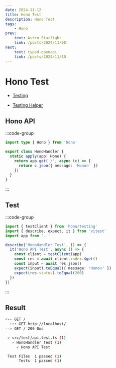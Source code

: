 ```yaml
---
date: 2024-11-12
title: Hono Test
description: Hono Test
tags: 
    - Hono
prev:
    text: Astro Starlight
    link: /posts/2024/11/08
next:
    text: typed-openapi
    link: /posts/2024/11/10
---
```


# Hono Test

* [Testing](https://hono.dev/docs/guides/testing)

* [Testing Helper](https://hono.dev/docs/helpers/testing)

## Hono API
:::code-group
```ts [src/handler/hono_handler.ts]
import type { Hono } from 'hono'

export class HonoHandler {
  static apply(app: Hono) {
    return app.get('/', async (c) => {
      return c.json({ message: 'Hono🔥' })
    })
  }
}
```
:::

## Test
:::code-group
```ts [hono/src/test/api.test.ts]
import { testClient } from 'hono/testing'
import { describe, expect, it } from 'vitest'
import app from '..'

describe('HonoHandler Test', () => {
  it('Hono API Test', async () => {
    const client = testClient(app)
    const res = await client.index.$get()
    const input = await res.json()
    expect(input).toEqual({ message: 'Hono🔥' })
    expect(res.status).toEqual(200)
  })
})
```
:::

## Result
```sh
<-- GET /
  ::: GET http://localhost/
--> GET / 200 0ms

 ✓ src/test/api.test.ts (1)
   ✓ HonoHandler Test (1)
     ✓ Hono API Test

 Test Files  1 passed (1)
      Tests  1 passed (1)
```